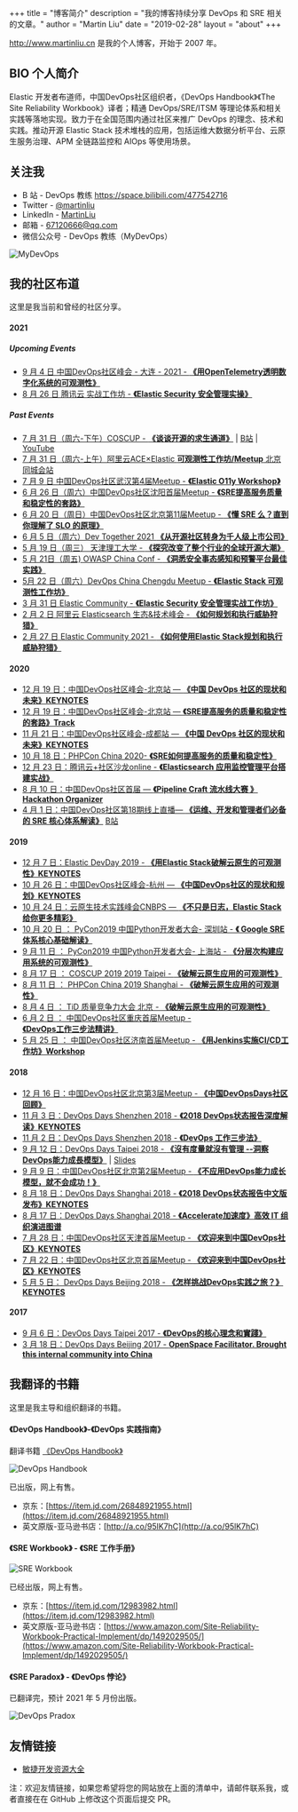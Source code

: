 +++
title = "博客简介"
description = "我的博客持续分享 DevOps 和 SRE 相关的文章。"
author = "Martin Liu"
date = "2019-02-28"
layout = "about"
+++

http://www.martinliu.cn 是我的个人博客，开始于 2007 年。

## BIO 个人简介

Elastic 开发者布道师，中国DevOps社区组织者，《DevOps Handbook》《The Site Reliability Workbook》译者；精通 DevOps/SRE/ITSM 等理论体系和相关实践等落地实现。致力于在全国范围内通过社区来推广 DevOps 的理念、技术和实践。推动开源 Elastic Stack 技术堆栈的应用，包括运维大数据分析平台、云原生服务治理、APM 全链路监控和 AIOps 等使用场景。

## 关注我

- B 站 - DevOps 教练 https://space.bilibili.com/477542716
- Twitter - [@martinliu](https://twitter.com/martinliu)
- LinkedIn - [MartinLiu](https://www.linkedin.com/in/liuzheng/)
- 邮箱 - 67120666@qq.com
- 微信公众号 - DevOps 教练（MyDevOps）

![MyDevOps](https://elasticstack-1300734579.cos.ap-nanjing.myqcloud.com/2021-05-11-DevOps-qrc-mydevops.jpg)


## 我的社区布道

这里是我当前和曾经的社区分享。

#### 2021 

##### Upcoming Events

- [9 月 4 日 中国DevOps社区峰会 - 大连 - 2021 - **《用OpenTelemetry透明数字化系统的可观测性》**](hudongba.com/party/0wrt5.html)
- [8 月 26 日 腾讯云 实战工作坊 - **《Elastic Security 安全管理实操》**](https://cloud.tencent.com/developer/salon/live-1549)

##### Past Events

* [7 月 31 日（周六-下午）COSCUP - **《谈谈开源的求生通道》**](https://coscup.org/2021/zh-TW/session/XL7QML) | [B站](https://www.bilibili.com/video/BV1y64y1W7fu) | [YouTube](https://www.youtube.com/watch?v=5Ej6vR6hIzY)
* [7 月 31 日（周六-上午）阿里云ACE×Elastic **可观测性工作坊/Meetup** 北京同城会站](https://www.hudongba.com/party/gde75.html)
* [7 月 9 日 中国DevOps社区武汉第4届Meetup - **《Elastic O11y Workshop》**](https://www.huodongxing.com/event/2604289049100)
* [6 月 26 日（周六）中国DevOps社区沈阳首届Meetup - **《SRE提高服务质量和稳定性的套路》**](https://www.hudongba.com/party/gde75.html)
* [6 月 20 日（周日）中国DevOps社区北京第11届Meetup - **《懂 SRE 么？直到你理解了 SLO 的原理》**](https://www.hudongba.com/party/t9y75.html)
* [6 月 5 日（周六）Dev Together 2021 **《从开源社区转身为千人级上市公司》**](https://pages.segmentfault.com/dev-eco-2021)
* [5 月 19 日（周三） 天津理工大学 - **《探究改变了整个行业的全球开源大潮》**](https://martinliu.cn/blog/elastic-university-campus-intro/)
* [5 月 21日（周五) OWASP China Conf - **《洞悉安全事态感知和预警平台最佳实践》**](http://www.owasp.org.cn/OWASP_Events/owasp4e2d56fd56db5ddd533a57df5b8951686c999f99)
* [5月 22 日（周六）DevOps China Chengdu Meetup - **《Elastic Stack 可观测性工作坊》**](https://www.hudongba.com/party/gwb55.html)
* [3 月 31 日 Elastic Community - **《Elastic Security 安全管理实战工作坊》**](https://community.elastic.co/events/details/elastic-apj-virtual-presents-elastic-security-an-quan-guan-li-shi-zhan-gong-zuo-fang/)
* [2 月 2 日 阿里云 Elasticsearch 生态&技术峰会 - **《如何规划和执行威胁狩猎》**](https://developer.aliyun.com/topic/esanniv3rd?utm_content=g_1000231789)
* [2 月 27 日 Elastic Community 2021 - **《如何使用Elastic Stack规划和执行威胁狩猎》**](https://community.elastic.co/events/details/elastic-global-community-presents-community-conference-2021/)

#### 2020

* [12 月 19 日：中国DevOps社区峰会-北京站 — **《中国 DevOps 社区的现状和未来》KEYNOTES**](https://www.hudongba.com/party/0h2wa.html) 
* [12 月 19 日：中国DevOps社区峰会-北京站 — **《SRE提高服务的质量和稳定性的套路》Track**](https://www.hudongba.com/party/0h2wa.html) 
* [11 月 21 日：中国DevOps社区峰会-成都站 — **《中国 DevOps 社区的现状和未来》KEYNOTES**](https://www.hudongba.com/party/gq2wa.html) 
* [10 月 18 日：PHPCon China 2020- **《SRE如何提高服务的质量和稳定性》**](http://www.phpconchina.com/)
* [12 月 23 日：腾讯云+社区沙龙online - **《Elasticsearch 应用监控管理平台搭建实战》**](https://cloud.tencent.com/developer/salon/live-1304)
* [8 月 10 日：中国DevOps社区首届 — **《Pipeline Craft 流水线大赛 》Hackathon Organizer**](https://www.hudongba.com/party/4rl9a.html) 
* [4 月 1 日：中国DevOps社区第18期线上直播— **《运维、开发和管理者们必备的 SRE 核心体系解读》**](https://www.hudongba.com/party/kkcza.html/)  [B站](https://www.bilibili.com/video/BV1ak4y1975Z)

#### 2019

* [12 月 7 日：Elastic DevDay 2019 - **《用Elastic Stack破解云原生的可观测性》KEYNOTES**](http://conf.elasticsearch.cn/2019/beijing/schedule.html)
* [10 月 26 日：中国DevOps社区峰会-杭州 — **《中国DevOps社区的现状和规划》KEYNOTES**](https://www.hudongba.com/party/js53a.html) 
* [10 月 24 日：云原生技术实践峰会CNBPS — **《不只是日志，Elastic Stack给你更多精彩》**](https://www.huodongxing.com/event/2508098665800)
* [10 月 20 日 ： PyCon2019 中国Python开发者大会- 深圳站 - **《 Google SRE 体系核心基础解读》**](https://www.bagevent.com/event/5451680)
* [9 月 11 日 ： PyCon2019 中国Python开发者大会- 上海站 - **《分层次构建应用系统的可观测性》**](bagevent.com/event/5293611)
* [8 月 17 日 ： COSCUP 2019 2019 Taipei - **《破解云原生应用的可观测性》**](https://coscup.org/2019/en/programs/)
* [8 月 11 日 ： PHPCon China 2019 Shanghai - **《破解云原生应用的可观测性》**](http://www.phpconchina.com/2019)
* [8 月 4 日 ： TiD 质量竞争力大会 北京 - **《破解云原生应用的可观测性》**](http://www.phpconchina.com/2019)
* [6 月 2 日 ： 中国DevOps社区重庆首届Meetup - **《DevOps工作三步法精讲》**](https://www.hudongba.com/party/lwina.html)
* [5 月 25 日 ： 中国DevOps社区济南首届Meetup - **《用Jenkins实施CI/CD工作坊》Workshop**](https://www.hudongba.com/party/wjz2a.html)


#### 2018

* [12 月 16 日：中国DevOps社区北京第3届Meetup - **《中国DevOpsDays社区回顾》**](https://www.hudongba.com/party/24epn.html) 
* [11 月 3 日：DevOps Days Shenzhen 2018 - **《2018 DevOps状态报告深度解读》KEYNOTES**](https://www.bagevent.com/event/1797956?bag_track=bagevent)
* [11 月 2 日：DevOps Days Shenzhen 2018 - **《DevOps 工作三步法》**](https://www.bagevent.com/event/1797956?bag_track=bagevent)
* [9 月 12 日：DevOps Days Taipei 2018 - **《沒有度量就沒有管理 --洞察DevOps能力成長模型》**](https://devopsdays.tw/2018/agenda.html) | [Slides](https://s.itho.me/devopsdays/2018/0912tracka-5.pdf)
* [9 月 9 日：中国DevOps社区北京第2届Meetup - **《不应用DevOps能力成长模型，就不会成功！》**](https://www.bagevent.com/event/1770635) 
* [8 月 18 日：DevOps Days Shanghai 2018 - **《2018 DevOps状态报告中文版发布》KEYNOTES**](https://msite.31huiyi.com/m/mobisite/zdyhtml/1368776152?menuId=1368776152&comId=365820979&lc=1&sui=0WNauKvp)
* [8 月 17 日：DevOps Days Shanghai 2018 - **《Accelerate加速度》高效 IT 组织演进图谱**](https://msite.31huiyi.com/m/mobisite/zdyhtml/1368776152?menuId=1368776152&comId=365820979&lc=1&sui=0WNauKvp)
* [7 月 28 日：中国DevOps社区天津首届Meetup - **《欢迎来到中国DevOps社区》KEYNOTES**](https://www.bagevent.com/event/1627132)
* [7 月 22 日：中国DevOps社区北京首届Meetup - **《欢迎来到中国DevOps社区》KEYNOTES**](https://www.bagevent.com/event/1602498)
* [5 月 5 日： DevOps Days Beijing 2018 - **《怎样挑战DevOps实践之旅？》KEYNOTES**](http://event.31huiyi.com/1281765435/)

#### 2017

* [9 月 6 日：DevOps Days Taipei 2017 - **《DevOps的核心理念和實踐》**](https://devopsdays.tw/2017/sessions.html)
* [3 月 18 日：DevOps Days Beijing 2017 - **OpenSpace Facilitator. Brought this internal community into China**](https://www.bagevent.com/event/devopsdays-beijing2017)





## 我翻译的书籍

这里是我主导和组织翻译的书籍。

#### 《DevOps Handbook》-《DevOps 实践指南》

翻译书籍 [《DevOps Handbook》](https://itrevolution.com/book/the-devops-handbook/)

![DevOps Handbook](https://elasticstack-1300734579.cos.ap-nanjing.myqcloud.com/2021-05-11-025310.jpg)

已出版，网上有售。

- 京东：[https://item.jd.com/26848921955.html](https://item.jd.com/26848921955.html)
- 英文原版-亚马逊书店：[http://a.co/95lK7hC](http://a.co/95lK7hC)

#### 《SRE Workbook》 - 《SRE 工作手册》

![SRE Workbook](https://elasticstack-1300734579.cos.ap-nanjing.myqcloud.com/2021-05-11-025343.jpg)

已经出版，网上有售。

- 京东：[https://item.jd.com/12983982.html](https://item.jd.com/12983982.html)
- 英文原版-亚马逊书店：[https://www.amazon.com/Site-Reliability-Workbook-Practical-Implement/dp/1492029505/](https://www.amazon.com/Site-Reliability-Workbook-Practical-Implement/dp/1492029505/)


#### 《SRE Paradox》 - 《DevOps 悖论》

已翻译完，预计 2021 年 5 月份出版。

![DevOps Pradox](https://elasticstack-1300734579.cos.ap-nanjing.myqcloud.com/2021-04-01-Screen%20Shot%202021-04-01%20at%208.53.23%20PM.jpg)

## 友情链接

- [敏捷开发资源大全](https://www.agile123.net/)

注：欢迎友情链接，如果您希望将您的网站放在上面的清单中，请邮件联系我，或者直接在在 GitHub 上修改这个页面后提交 PR。